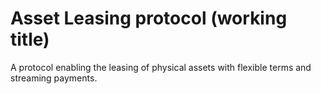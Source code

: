 # Asset Leasing protocol (working title)
A protocol enabling the leasing of physical assets with flexible terms and streaming payments.